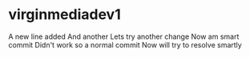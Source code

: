 # virginmediadev1
A new line added
And another
Lets try another change
Now am smart commit
Didn't work so a normal commit
Now will try to resolve smartly

